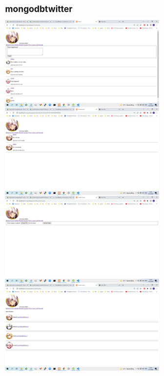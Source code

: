 # mongodbtwitter


<img src = "https://github.com/sisconape/mongodbtwitter/blob/main/picProfile1.png" witdh = "100">
<img src = "https://github.com/sisconape/mongodbtwitter/blob/main/picProfile2.png" witdh = "100">
<img src = "https://github.com/sisconape/mongodbtwitter/blob/main/picProfile3.png" witdh = "100">
<img src = "https://github.com/sisconape/mongodbtwitter/blob/main/picProfile4.png" witdh = "100">
